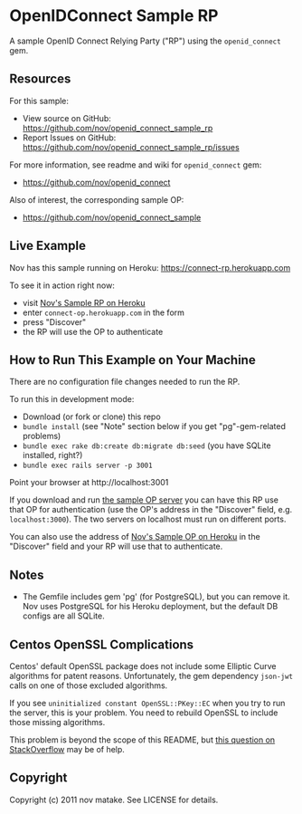 # OpenIDConnect Sample RP

A sample OpenID Connect Relying Party ("RP") using the `openid_connect` gem.


## Resources

For this sample:

* View source on GitHub: https://github.com/nov/openid_connect_sample_rp
* Report Issues on GitHub: https://github.com/nov/openid_connect_sample_rp/issues


For more information, see readme and wiki for `openid_connect` gem:

* https://github.com/nov/openid_connect


Also of interest, the corresponding sample OP:

* https://github.com/nov/openid_connect_sample


## Live Example

Nov has this sample running on Heroku: https://connect-rp.herokuapp.com

To see it in action right now:

* visit [Nov's Sample RP on Heroku](https://connect-rp.herokuapp.com)
* enter `connect-op.herokuapp.com` in the form
* press "Discover"
* the RP will use the OP to authenticate


## How to Run This Example on Your Machine

There are no configuration file changes needed to run the RP.

To run this in development mode:

* Download (or fork or clone) this repo
* `bundle install` (see "Note" section below if you get "pg"-gem-related problems)
* `bundle exec rake db:create db:migrate db:seed` (you have SQLite installed, right?)
* `bundle exec rails server -p 3001`

Point your browser at http://localhost:3001

If you download and run [the sample OP server](https://github.com/nov/openid_connect)
you can have this RP use that OP for authentication
(use the OP's address in the "Discover" field, e.g. `localhost:3000`).
The two servers on localhost must run on different ports.

You can also use the address of
[Nov's Sample OP on Heroku](https://connect-op.herokuapp.com) in the
"Discover" field and your RP will use that to authenticate.


## Notes

* The Gemfile includes gem 'pg' (for PostgreSQL), but you can remove it.
  Nov uses PostgreSQL for his Heroku deployment, but the default DB configs are all SQLite.


## Centos OpenSSL Complications

Centos' default OpenSSL package does not include some Elliptic Curve algorithms for patent reasons.
Unfortunately, the gem dependency `json-jwt` calls on one of those excluded algorithms.

If you see `uninitialized constant OpenSSL::PKey::EC` when you try to run the server,
this is your problem. You need to rebuild OpenSSL to include those missing algorithms.

This problem is beyond the scope of this README, but
[this question on StackOverflow](http://stackoverflow.com/questions/32790297/uninitialized-constant-opensslpkeyec-from-ruby-on-centos/32790298#32790298)
may be of help.


## Copyright

Copyright (c) 2011 nov matake. See LICENSE for details.

